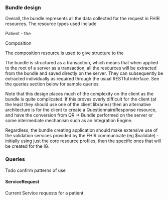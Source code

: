 
### Bundle design

Overall, the bundle represents all the data collected for the request in FHIR resources. The resource types used include

Patient - the 

Composition 

The composition resource is used to give structure to the 



The bundle is structured as a transaction, which means that when applied to the root of a server as a transaction, all the resources will be extracted from the bundle and saved directly on the server. They can subsequently be extracted individually as required through the usual RESTful interface. See the queries section below for sample queries.

Note that this design places much of the complexity on the client as the bundle is quite complicated. If this proves overly difficult for the client (at the least they should use one of the client libraries) then an alternative architecture is for the client to create a QuestionnaireResponse resource, and have the conversion from QR -> Bundle performed on the server or some intermediate mechanism such as an Integration Engine.

Regardless, the bundle creating application should make extensive use of the validation services provided by the FHIR communicate (eg $validate) - initially using just the core resource profiles, then the specific ones that will be created for the IG.


### Queries

Todo confirm patterns of use

#### ServiceRequest

Current Service requests for a patient



